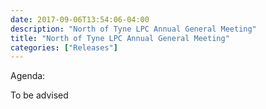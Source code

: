 ```yaml
---
date: 2017-09-06T13:54:06-04:00
description: "North of Tyne LPC Annual General Meeting"
title: "North of Tyne LPC Annual General Meeting"
categories: ["Releases"]
---
```


Agenda:

To be advised
